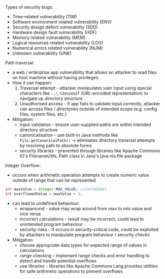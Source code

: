 Types of security bugs:
- Time-related vulnerability (TIM)
- Software environment related vulnerability (ENV)
- Security design defect vulnerability (SDD)
- Hardware design fault vulnerability (HDF)
- Memory related vulnerability (MEM)
- Logical resources related vulnerability (LOG)
- Numerical errors related vulnerability (NUM)
- Unknown vulnerability (UNK)

Path traversal:
- a web / enterprise app vulnerability that allows an attacker to read files on host machine without having privileges
- How it can happen:
	1. Traversal attempt - attacker manipulates user input using special characters like `../`, `%2e%2e%2f` (URL-encoded representation) to navigate up directory structure
	2. Unauthorised access - if app fails to validate input correctly, attacker can access files / directories outside of intended scope (e.g. config files, system files, etc.)
- Mitigation:
	- input validation - ensure user-supplied paths are within intended directory structure
	- canonicalisation - use built-in Java methods like `File.getCanonicalPath()` -> eliminates directory traversal attempts by resolving path to absolute forms
	- security libraries - prevented through libraries like Apache Commons IO's FilenameUtils, Path class in Java's java.nio.file package

Integer Overflow:
- occurs when arithmetic operation attempts to create numeric value outside of range that can be represented
```java
int maxValue = Integer.MAX_VALUE; //2147483647
int overflowedValue = maxValue + 1;
```
- can lead to undefined behaviour:
	- wraparound - value may wrap around from max to min value and vice versa
	- incorrect calculations - result may be incorrect, could lead to unintended program behaviour
	- security risks - if occurs in security-critical code, could be exploited by attackers to manipulate program behaviour / security checks
- Mitigation:
	- choose appropriate data types for expected range of values in calculations
	- range checking - implement range checks and error handling to detect and handle potential overflows
	- use libraries - libraries like Apache Commons Lang provides utilities for safe arithmetic operations to prevent overflows

